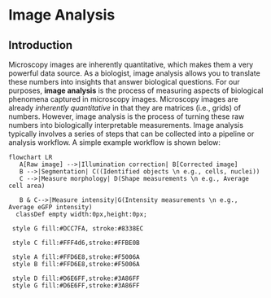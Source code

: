 # Image Analysis

## Introduction

Microscopy images are inherently quantitative, which makes them a very powerful data source. As a biologist, image analysis allows you to translate these numbers into insights that answer biological questions. For our purposes, **image analysis** is the process of measuring aspects of biological phenomena captured in microscopy images. Microscopy images are already _inherently quantitative_ in that they are matrices (i.e., grids) of numbers. However, image analysis is the process of turning these raw numbers into biologically interpretable measurements. Image analysis typically involves a series of steps that can be collected into a pipeline or analysis workflow. A simple example workflow is shown below: 

```{mermaid}
flowchart LR
   A[Raw image] -->|Illumination correction| B[Corrected image]
   B -->|Segmentation| C((Identified objects \n e.g., cells, nuclei))
   C -->|Measure morphology| D(Shape measurements \n e.g., Average cell area)

   B & C-->|Measure intensity|G(Intensity measurements \n e.g., Average eGFP intensity)
  classDef empty width:0px,height:0px;

 style G fill:#DCC7FA, stroke:#8338EC

 style C fill:#FFF4d6,stroke:#FFBE0B

 style A fill:#FFD6E8,stroke:#F5006A
 style B fill:#FFD6E8,stroke:#F5006A

 style D fill:#D6E6FF,stroke:#3A86FF
 style G fill:#D6E6FF,stroke:#3A86FF
```
